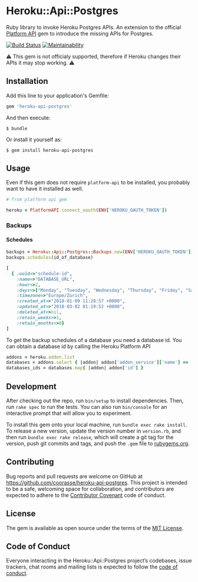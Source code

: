 # Heroku::Api::Postgres

Ruby library to invoke Heroku Postgres APIs.
An extension to the official [Platform API]() gem to introduce the missing APIs for Postgres.

[![Build Status](https://travis-ci.org/coorasse/heroku-api-postgres.svg?branch=master)](https://travis-ci.org/coorasse/heroku-api-postgres)
[![Maintainability](https://api.codeclimate.com/v1/badges/4eead5d8263c37498953/maintainability)](https://codeclimate.com/github/coorasse/heroku-api-postgres/maintainability)

:warning: This gem is not officialy supported, therefore if Heroku changes their APIs it may stop working. :warning:

## Installation

Add this line to your application's Gemfile:

```ruby
gem 'heroku-api-postgres'
```

And then execute:

    $ bundle

Or install it yourself as:

    $ gem install heroku-api-postgres

## Usage

Even if this gem does not require `platform-api` to be installed, you probably want to have it installed as well.

```ruby
# from platform api gem

heroku = PlatformAPI.connect_oauth(ENV['HEROKU_OAUTH_TOKEN'])
```

### Backups

#### Schedules

```ruby
backups = Heroku::Api::Postgres::Backups.new(ENV['HEROKU_OAUTH_TOKEN'])
backups.schedules(id_of_database)
```

```ruby
[
  { :uuid=>"schedule-id",
    :name=>"DATABASE_URL",
    :hour=>2,
    :days=>["Monday", "Tuesday", "Wednesday", "Thursday", "Friday", "Saturday", "Sunday"],
    :timezone=>"Europe/Zurich",
    :created_at=>"2018-01-09 11:28:57 +0000",
    :updated_at=>"2018-03-02 01:19:52 +0000",
    :deleted_at=>nil,
    :retain_weeks=>1,
    :retain_months=>0}
]
```

To get the backup schedules of a database you need a database id. You can obtain a database id by calling the Heroku Platform API
```ruby
addons = heroku.addon.list
databases = addons.select { |addon| addon['addon_service']['name'] == 'heroku-postgresql' }
databases_ids = databases.map{ |addon| addon['id'] }
```


## Development

After checking out the repo, run `bin/setup` to install dependencies.
Then, run `rake spec` to run the tests. You can also run `bin/console` for an interactive prompt that will allow you to experiment.

To install this gem onto your local machine, run `bundle exec rake install`.
To release a new version, update the version number in `version.rb`, and then run `bundle exec rake release`,
which will create a git tag for the version, push git commits and tags,
and push the `.gem` file to [rubygems.org](https://rubygems.org).

## Contributing

Bug reports and pull requests are welcome on GitHub at https://github.com/coorasse/heroku-api-postgres.
This project is intended to be a safe, welcoming space for collaboration, and contributors are expected to adhere to
the [Contributor Covenant](http://contributor-covenant.org) code of conduct.

## License

The gem is available as open source under the terms of the [MIT License](https://opensource.org/licenses/MIT).

## Code of Conduct

Everyone interacting in the Heroku::Api::Postgres project’s codebases, issue trackers, chat rooms and mailing lists is
expected to follow the [code of conduct](https://github.com/[USERNAME]/heroku-api-postgres/blob/master/CODE_OF_CONDUCT.md).
